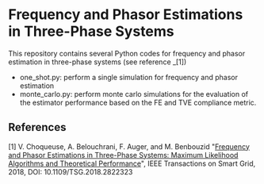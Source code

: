 # Frequency and Phasor Estimations in Three-Phase Systems

This repository contains several Python codes for frequency and phasor estimation in three-phase systems (see reference _[1])

* one_shot.py: perform a single simulation for frequency and phasor estimation
* monte_carlo.py: perform monte carlo simulations for the evaluation of the estimator performance based on the FE and TVE compliance metric.


## References

[1] V. Choqueuse, A. Belouchrani, F. Auger, and M. Benbouzid "[Frequency and Phasor Estimations in Three-Phase Systems: Maximum Likelihood Algorithms and Theoretical Performance](http://ieeexplore.ieee.org/document/8330058/)", IEEE Transactions on Smart Grid, 2018, DOI: 10.1109/TSG.2018.2822323
